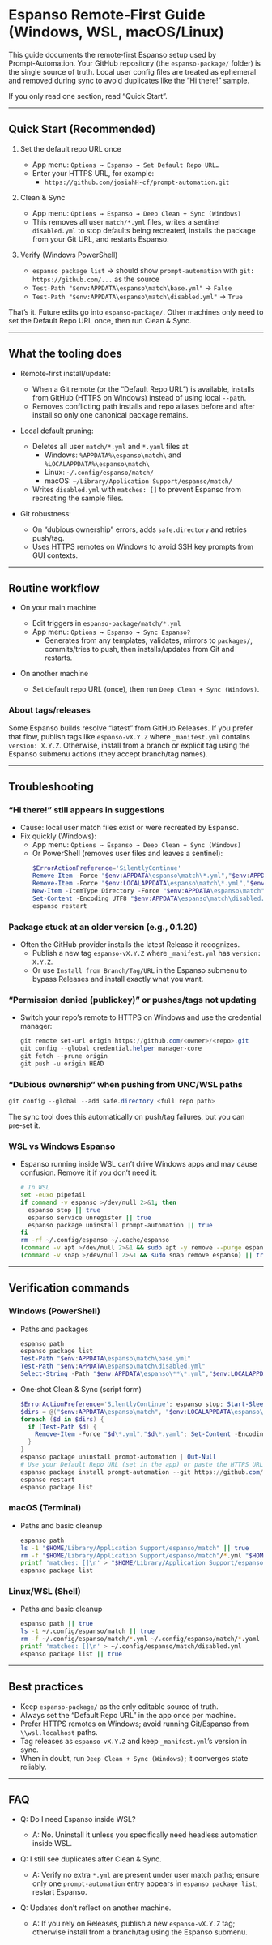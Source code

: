 # Espanso Remote‑First Guide (Windows, WSL, macOS/Linux)

This guide documents the remote‑first Espanso setup used by Prompt‑Automation.
Your GitHub repository (the `espanso-package/` folder) is the single source of truth.
Local user config files are treated as ephemeral and removed during sync to
avoid duplicates like the “Hi there!” sample.

If you only read one section, read “Quick Start”.

---

## Quick Start (Recommended)

1) Set the default repo URL once
   - App menu: `Options → Espanso → Set Default Repo URL…`
   - Enter your HTTPS URL, for example:
     - `https://github.com/josiahH-cf/prompt-automation.git`

2) Clean & Sync
   - App menu: `Options → Espanso → Deep Clean + Sync (Windows)`
   - This removes all user `match/*.yml` files, writes a sentinel `disabled.yml`
     to stop defaults being recreated, installs the package from your Git URL,
     and restarts Espanso.

3) Verify (Windows PowerShell)
   - `espanso package list` → should show `prompt-automation` with
     `git: https://github.com/...` as the source
   - `Test-Path "$env:APPDATA\espanso\match\base.yml"` → `False`
   - `Test-Path "$env:APPDATA\espanso\match\disabled.yml"` → `True`

That’s it. Future edits go into `espanso-package/`. Other machines only need
to set the Default Repo URL once, then run Clean & Sync.

---

## What the tooling does

- Remote‑first install/update:
  - When a Git remote (or the “Default Repo URL”) is available, installs from
    GitHub (HTTPS on Windows) instead of using local `--path`.
  - Removes conflicting path installs and repo aliases before and after install
    so only one canonical package remains.

- Local default pruning:
  - Deletes all user `match/*.yml` and `*.yaml` files at
    - Windows: `%APPDATA%\espanso\match\` and `%LOCALAPPDATA%\espanso\match\`
    - Linux: `~/.config/espanso/match/`
    - macOS: `~/Library/Application Support/espanso/match/`
  - Writes `disabled.yml` with `matches: []` to prevent Espanso from recreating
    the sample files.

- Git robustness:
  - On “dubious ownership” errors, adds `safe.directory` and retries push/tag.
  - Uses HTTPS remotes on Windows to avoid SSH key prompts from GUI contexts.

---

## Routine workflow

- On your main machine
  - Edit triggers in `espanso-package/match/*.yml`
  - App menu: `Options → Espanso → Sync Espanso?`
    - Generates from any templates, validates, mirrors to `packages/`,
      commits/tries to push, then installs/updates from Git and restarts.

- On another machine
  - Set default repo URL (once), then run `Deep Clean + Sync (Windows)`.

### About tags/releases

Some Espanso builds resolve “latest” from GitHub Releases. If you prefer that
flow, publish tags like `espanso-vX.Y.Z` where `_manifest.yml` contains
`version: X.Y.Z`. Otherwise, install from a branch or explicit tag using the
Espanso submenu actions (they accept branch/tag names).

---

## Troubleshooting

### “Hi there!” still appears in suggestions
- Cause: local user match files exist or were recreated by Espanso.
- Fix quickly (Windows):
  - App menu: `Options → Espanso → Deep Clean + Sync (Windows)`
  - Or PowerShell (removes user files and leaves a sentinel):
    ```powershell
    $ErrorActionPreference='SilentlyContinue'
    Remove-Item -Force "$env:APPDATA\espanso\match\*.yml","$env:APPDATA\espanso\match\*.yaml"
    Remove-Item -Force "$env:LOCALAPPDATA\espanso\match\*.yml","$env:LOCALAPPDATA\espanso\match\*.yaml"
    New-Item -ItemType Directory -Force "$env:APPDATA\espanso\match" | Out-Null
    Set-Content -Encoding UTF8 "$env:APPDATA\espanso\match\disabled.yml" "matches: []"
    espanso restart
    ```

### Package stuck at an older version (e.g., 0.1.20)
- Often the GitHub provider installs the latest Release it recognizes.
  - Publish a new tag `espanso-vX.Y.Z` where `_manifest.yml` has `version: X.Y.Z`.
  - Or use `Install from Branch/Tag/URL` in the Espanso submenu to bypass
    Releases and install exactly what you want.

### “Permission denied (publickey)” or pushes/tags not updating
- Switch your repo’s remote to HTTPS on Windows and use the credential manager:
  ```powershell
  git remote set-url origin https://github.com/<owner>/<repo>.git
  git config --global credential.helper manager-core
  git fetch --prune origin
  git push -u origin HEAD
  ```

### “Dubious ownership” when pushing from UNC/WSL paths
```powershell
git config --global --add safe.directory <full repo path>
```
The sync tool does this automatically on push/tag failures, but you can pre‑set it.

### WSL vs Windows Espanso
- Espanso running inside WSL can’t drive Windows apps and may cause confusion.
  Remove it if you don’t need it:
  ```bash
  # In WSL
  set -euxo pipefail
  if command -v espanso >/dev/null 2>&1; then
    espanso stop || true
    espanso service unregister || true
    espanso package uninstall prompt-automation || true
  fi
  rm -rf ~/.config/espanso ~/.cache/espanso
  (command -v apt >/dev/null 2>&1 && sudo apt -y remove --purge espanso) || true
  (command -v snap >/dev/null 2>&1 && sudo snap remove espanso) || true
  ```

---

## Verification commands

### Windows (PowerShell)
- Paths and packages
  ```powershell
  espanso path
  espanso package list
  Test-Path "$env:APPDATA\espanso\match\base.yml"
  Test-Path "$env:APPDATA\espanso\match\disabled.yml"
  Select-String -Path "$env:APPDATA\espanso\**\*.yml","$env:LOCALAPPDATA\espanso\**\*.yml" -Pattern '(^|\s)trigger:\s*":espanso"' -List -ErrorAction SilentlyContinue
  ```

- One‑shot Clean & Sync (script form)
  ```powershell
  $ErrorActionPreference='SilentlyContinue'; espanso stop; Start-Sleep -Seconds 1;
  $dirs = @("$env:APPDATA\espanso\match", "$env:LOCALAPPDATA\espanso\match");
  foreach ($d in $dirs) {
    if (Test-Path $d) {
      Remove-Item -Force "$d\*.yml","$d\*.yaml"; Set-Content -Encoding UTF8 "$d\disabled.yml" "matches: []"
    }
  }
  espanso package uninstall prompt-automation | Out-Null
  # Use your Default Repo URL (set in the app) or paste the HTTPS URL + desired branch/tag
  espanso package install prompt-automation --git https://github.com/<owner>/<repo>.git --git-branch espanso-vX.Y.Z --external
  espanso restart
  espanso package list
  ```

### macOS (Terminal)
- Paths and basic cleanup
  ```bash
  espanso path
  ls -1 "$HOME/Library/Application Support/espanso/match" || true
  rm -f "$HOME/Library/Application Support/espanso/match"/*.yml "$HOME/Library/Application Support/espanso/match"/*.yaml
  printf 'matches: []\n' > "$HOME/Library/Application Support/espanso/match/disabled.yml"
  espanso package list
  ```

### Linux/WSL (Shell)
- Paths and basic cleanup
  ```bash
  espanso path || true
  ls -1 ~/.config/espanso/match || true
  rm -f ~/.config/espanso/match/*.yml ~/.config/espanso/match/*.yaml
  printf 'matches: []\n' > ~/.config/espanso/match/disabled.yml
  espanso package list || true
  ```

---

## Best practices

- Keep `espanso-package/` as the only editable source of truth.
- Always set the “Default Repo URL” in the app once per machine.
- Prefer HTTPS remotes on Windows; avoid running Git/Espanso from `\\wsl.localhost` paths.
- Tag releases as `espanso-vX.Y.Z` and keep `_manifest.yml`’s version in sync.
- When in doubt, run `Deep Clean + Sync (Windows)`; it converges state reliably.

---

## FAQ

- Q: Do I need Espanso inside WSL?
  - A: No. Uninstall it unless you specifically need headless automation inside WSL.

- Q: I still see duplicates after Clean & Sync.
  - A: Verify no extra `*.yml` are present under user match paths; ensure only one
       `prompt-automation` entry appears in `espanso package list`; restart Espanso.

- Q: Updates don’t reflect on another machine.
  - A: If you rely on Releases, publish a new `espanso-vX.Y.Z` tag; otherwise install
       from a branch/tag using the Espanso submenu.

